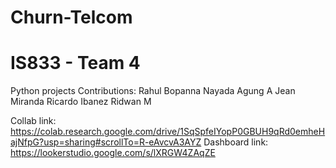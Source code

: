 # Churn-Telcom
# IS833 - Team 4
Python projects
Contributions:
Rahul Bopanna Nayada
Agung A
Jean Miranda
Ricardo Ibanez
Ridwan M

Collab link: https://colab.research.google.com/drive/1SqSpfeIYopP0GBUH9qRd0emheHajNfpG?usp=sharing#scrollTo=R-eAvcvA3AYZ
Dashboard link: https://lookerstudio.google.com/s/lXRGW4ZAqZE 
